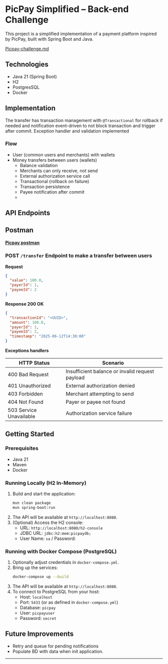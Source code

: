 # PicPay Simplified – Back-end Challenge

This project is a simplified implementation of a payment platform inspired by PicPay, built with Spring Boot and Java. 

[Picpay-challenge.md](Challenge.md)

## Technologies
- Java 21 (Spring Boot)
- H2
- PostgresSQL
- Docker

## Implementation
The transfer has transaction management with `@Transactional` for rollback if needed and notification event-driven to not block transaction and trigger after commit. 
Exception handler and validation implemented


### Flow
- User (common users and merchants) with wallets
- Money transfers between users (wallets)
  - Balance validation
  - Merchants can only receive, not send
  - External authorization service call
  - Transactional (rollback on failure)
  - Transaction persistence
  - Payee notification after commit
  - 

## API Endpoints

## Postman
#### [Picpay postman](Picpay.postman_collection.json)

### POST `/transfer` Endpoint to make a transfer between users

**Request**

```json
{
  "value": 100.0,
  "payerId": 1,
  "payeeId": 2
}
```

**Response 200 OK**

```json
{
  "transactionId": "<UUID>",
  "amount": 100.0,
  "payerId": 1,
  "payeeId": 2,
  "timestamp": "2025-06-12T14:30:00"
}
```

**Exceptions handlers**

| HTTP Status             | Scenario                                        |
| ----------------------- | ----------------------------------------------- |
| 400 Bad Request         | Insufficient balance or invalid request payload |
| 401 Unauthorized        | External authorization denied                   |
| 403 Forbidden           | Merchant attempting to send                     |
| 404 Not Found           | Payer or payee not found                        |
| 503 Service Unavailable | Authorization service failure                   |

## Getting Started

### Prerequisites

- Java 21
- Maven
- Docker

### Running Locally (H2 In-Memory)

1. Build and start the application:
   ```bash
   mvn clean package
   mvn spring-boot:run
   ```
3. The API will be available at `http://localhost:8080`.
4. (Optional) Access the H2 console:
   - URL: `http://localhost:8080/h2-console`
   - JDBC URL: `jdbc:h2:mem:picpaydb;`
   - User Name: `sa` / Password:&#x20;

### Running with Docker Compose (PostgreSQL)

1. Optionally adjust credentials in `docker-compose.yml`.
2. Bring up the services:
   ```bash
   docker-compose up --build
   ```
3. The API will be available at `http://localhost:8080`.
4. To connect to PostgreSQL from your host:
   - Host: `localhost`
   - Port: `5433` (or as defined in `docker-compose.yml`)
   - Database: `picpay`
   - User: `picpayuser`
   - Password: `secret`


    
## Future Improvements

- Retry and queue for pending notifications
- Populate BD with data when init application.

---
